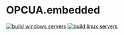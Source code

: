 # OPCUA.embedded

[![build windows servers](https://github.com/x-tensive/OPCUA.embedded/actions/workflows/build-windows-servers.yml/badge.svg)](https://github.com/x-tensive/OPCUA.embedded/actions/workflows/build-windows-servers.yml)
[![build linux servers](https://github.com/x-tensive/OPCUA.embedded/actions/workflows/build-linux-servers.yml/badge.svg)](https://github.com/x-tensive/OPCUA.embedded/actions/workflows/build-linux-servers.yml)
